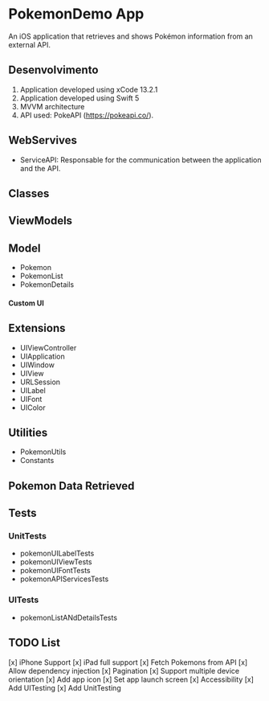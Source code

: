 # PokemonDemo App

An iOS application that retrieves and shows Pokémon information from an external API.


## Desenvolvimento

1. Application developed using xCode 13.2.1
2. Application developed using Swift 5 
3. MVVM architecture
4. API used: PokeAPI (https://pokeapi.co/).

## WebServives

- ServiceAPI: Responsable for the communication between the application and the API.

## Classes

## ViewModels

## Model

- Pokemon
- PokemonList
- PokemonDetails

#### Custom UI

## Extensions

- UIViewController
- UIApplication
- UIWindow
- UIView
- URLSession
- UILabel
- UIFont
- UIColor

## Utilities

- PokemonUtils
- Constants

## Pokemon Data Retrieved

## Tests

### UnitTests

- pokemonUILabelTests
- pokemonUIViewTests
- pokemonUIFontTests
- pokemonAPIServicesTests

### UITests

- pokemonListANdDetailsTests

## TODO List

[x] iPhone Support
[x] iPad full support
[x] Fetch Pokemons from API
[x] Allow dependency injection
[x] Pagination
[x] Support multiple device orientation
[x] Add app icon
[x] Set app launch screen
[x] Accessibility
[x] Add UITesting
[x] Add UnitTesting
